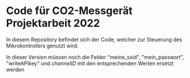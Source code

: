 # Code für CO2-Messgerät Projektarbeit 2022
In diesem Repository befindet sich der Code, welcher zur Steuerung des Mikrokontrollers genutzt wird.

In dieser Version müssen noch die Felder "meine_ssid", "mein_passwort", "writeAPIkey" und *channelID* mit den entsprechenden Werten ersetzt werden
